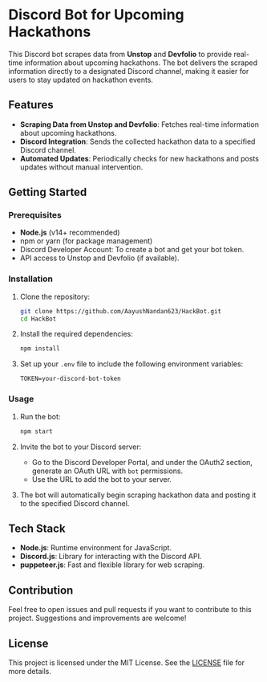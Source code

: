 # Discord Bot for Upcoming Hackathons

This Discord bot scrapes data from **Unstop** and **Devfolio** to provide real-time information about upcoming hackathons. The bot delivers the scraped information directly to a designated Discord channel, making it easier for users to stay updated on hackathon events.

## Features

- **Scraping Data from Unstop and Devfolio**: Fetches real-time information about upcoming hackathons.
- **Discord Integration**: Sends the collected hackathon data to a specified Discord channel.
- **Automated Updates**: Periodically checks for new hackathons and posts updates without manual intervention.

## Getting Started

### Prerequisites

- **Node.js** (v14+ recommended)
- npm or yarn (for package management)
- Discord Developer Account: To create a bot and get your bot token.
- API access to Unstop and Devfolio (if available).

### Installation

1. Clone the repository:
    ```bash
    git clone https://github.com/AayushNandan623/HackBot.git
    cd HackBot
    ```

2. Install the required dependencies:
    ```bash
    npm install
    ```

3. Set up your `.env` file to include the following environment variables:
    ```
    TOKEN=your-discord-bot-token
    ```

### Usage

1. Run the bot:
    ```bash
    npm start
    ```

2. Invite the bot to your Discord server:
   - Go to the Discord Developer Portal, and under the OAuth2 section, generate an OAuth URL with `bot` permissions.
   - Use the URL to add the bot to your server.

3. The bot will automatically begin scraping hackathon data and posting it to the specified Discord channel.



## Tech Stack

- **Node.js**: Runtime environment for JavaScript.
- **Discord.js**: Library for interacting with the Discord API.
- **puppeteer.js**: Fast and flexible library for web scraping.

## Contribution

Feel free to open issues and pull requests if you want to contribute to this project. Suggestions and improvements are welcome!

## License

This project is licensed under the MIT License. See the [LICENSE](LICENSE) file for more details.

